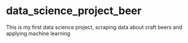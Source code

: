 # data_science_project_beer
This is my first data science project, scraping data about craft beers and applying machine learning
